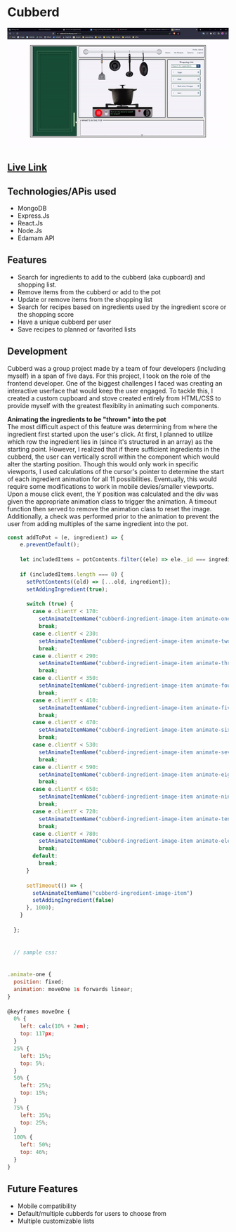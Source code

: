 # Cubberd

![Project-demo](https://github.com/sungyotkim/Cubberd/blob/main/github-assets/cubberdDemo.gif)

## [Live Link](https://cubberd.herokuapp.com/)

## Technologies/APis used
- MongoDB
- Express.Js
- React.Js
- Node.Js
- Edamam API

## Features
- Search for ingredients to add to the cubberd (aka cupboard) and shopping list. 
- Remove items from the cubberd or add to the pot 
- Update or remove items from the shopping list
- Search for recipes based on ingredients used by the ingredient score or the shopping score
- Have a unique cubberd per user
- Save recipes to planned or favorited lists

## Development
Cubberd was a group project made by a team of four developers (including myself) in a span of five days. For this project, I took on the role of the frontend developer. One of the biggest challenges I faced was creating an interactive userface that would keep the user engaged. To tackle this, I created a custom cupboard and stove created entirely from HTML/CSS to provide myself with the greatest flexiblity in animating such components. 

**Animating the ingredients to be "thrown" into the pot**
<br>
The most difficult aspect of this feature was determining from where the ingredient first started upon the user's click. At first, I planned to utilize which row the ingredient lies in (since it's structured in an array) as the starting point. However, I realized that if there sufficient ingredients in the cubberd, the user can vertically scroll within the component which would alter the starting position. Though this would only work in specific viewports, I used calculations of the cursor's pointer to determine the start of each ingredient animation for all 11 possibilities. Eventually, this would require some modifications to work in mobile devies/smaller viewports. Upon a mouse click event, the Y position was calculated and the div was given the appropriate animation class to trigger the animation. A timeout function then served to remove the animation class to reset the image. Additionally, a check was performed prior to the animation to prevent the user from adding multiples of the same ingredient into the pot.

```javascript
const addToPot = (e, ingredient) => {
    e.preventDefault();

    let includedItems = potContents.filter((ele) => ele._id === ingredient._id);

    if (includedItems.length === 0) {
      setPotContents((old) => [...old, ingredient]);
      setAddingIngredient(true);
  
      switch (true) {
        case e.clientY < 170:
          setAnimateItemName("cubberd-ingredient-image-item animate-one")
          break;
        case e.clientY < 230:
          setAnimateItemName("cubberd-ingredient-image-item animate-two")
          break;
        case e.clientY < 290:
          setAnimateItemName("cubberd-ingredient-image-item animate-three")
          break;
        case e.clientY < 350:
          setAnimateItemName("cubberd-ingredient-image-item animate-four")
          break;
        case e.clientY < 410:
          setAnimateItemName("cubberd-ingredient-image-item animate-five")
          break;
        case e.clientY < 470:
          setAnimateItemName("cubberd-ingredient-image-item animate-six")
          break;
        case e.clientY < 530:
          setAnimateItemName("cubberd-ingredient-image-item animate-seven")
          break;
        case e.clientY < 590:
          setAnimateItemName("cubberd-ingredient-image-item animate-eight")
          break;
        case e.clientY < 650:
          setAnimateItemName("cubberd-ingredient-image-item animate-nine")
          break;
        case e.clientY < 720:
          setAnimateItemName("cubberd-ingredient-image-item animate-ten")
          break;
        case e.clientY < 780:
          setAnimateItemName("cubberd-ingredient-image-item animate-eleven")
          break;
        default:
          break;
      }
  
      setTimeout(() => {
        setAnimateItemName("cubberd-ingredient-image-item")
        setAddingIngredient(false)
      }, 1000);
    }

  };
  
  
  // sample css:
  
  
.animate-one {
  position: fixed; 
  animation: moveOne 1s forwards linear; 
}

@keyframes moveOne {
  0% { 
    left: calc(10% + 2em);
    top: 117px;
  }
  25% {
    left: 15%;
    top: 5%;
  }
  50% {
    left: 25%;
    top: 15%;
  }
  75% {
    left: 35%;
    top: 25%;
  }
  100% {
    left: 50%;
    top: 46%;
  }
}

```

## Future Features
- Mobile compatibility 
- Default/multiple cubberds for users to choose from
- Multiple customizable lists

